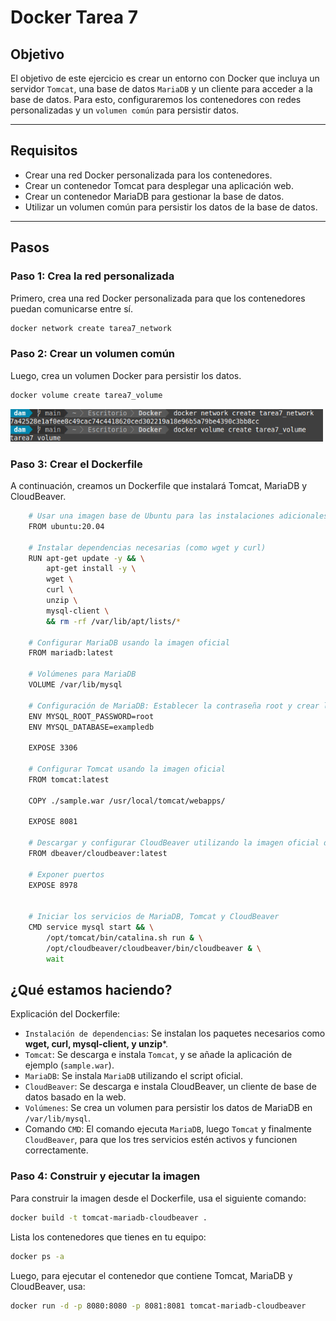 # Docker Tarea 7

## Objetivo

El objetivo de este ejercicio es crear un entorno con Docker que incluya un servidor `Tomcat`, una base de datos `MariaDB` y un cliente para acceder a la base de datos. Para esto, configuraremos los contenedores con redes personalizadas y un `volumen común` para persistir datos.

---

## Requisitos

- Crear una red Docker personalizada para los contenedores.
- Crear un contenedor Tomcat para desplegar una aplicación web.
- Crear un contenedor MariaDB para gestionar la base de datos.
- Utilizar un volumen común para persistir los datos de la base de datos.

---

## Pasos

### Paso 1: Crea la red personalizada

Primero, crea una red Docker personalizada para que los contenedores puedan comunicarse entre sí.

```bash
docker network create tarea7_network
```

### Paso 2: Crear un volumen común

Luego, crea un volumen Docker para persistir los datos.

```bash
docker volume create tarea7_volume
```

<img src=./images/image1.png width="500">


### Paso 3: Crear el Dockerfile

A continuación, creamos un Dockerfile que instalará Tomcat, MariaDB y CloudBeaver.

```bash
    # Usar una imagen base de Ubuntu para las instalaciones adicionales
    FROM ubuntu:20.04

    # Instalar dependencias necesarias (como wget y curl)
    RUN apt-get update -y && \
        apt-get install -y \
        wget \
        curl \
        unzip \
        mysql-client \
        && rm -rf /var/lib/apt/lists/*

    # Configurar MariaDB usando la imagen oficial
    FROM mariadb:latest

    # Volúmenes para MariaDB
    VOLUME /var/lib/mysql

    # Configuración de MariaDB: Establecer la contraseña root y crear la base de datos (esto es suficiente con las variables de entorno)
    ENV MYSQL_ROOT_PASSWORD=root
    ENV MYSQL_DATABASE=exampledb

    EXPOSE 3306

    # Configurar Tomcat usando la imagen oficial
    FROM tomcat:latest

    COPY ./sample.war /usr/local/tomcat/webapps/

    EXPOSE 8081

    # Descargar y configurar CloudBeaver utilizando la imagen oficial de CloudBeaver desde Docker Hub
    FROM dbeaver/cloudbeaver:latest

    # Exponer puertos
    EXPOSE 8978


    # Iniciar los servicios de MariaDB, Tomcat y CloudBeaver
    CMD service mysql start && \
        /opt/tomcat/bin/catalina.sh run & \
        /opt/cloudbeaver/cloudbeaver/bin/cloudbeaver & \
        wait
```

## ¿Qué estamos haciendo?

Explicación del Dockerfile:

- `Instalación de dependencias`: Se instalan los paquetes necesarios como **wget, curl, mysql-client, y unzip***.
- `Tomcat`: Se descarga e instala `Tomcat`, y se añade la aplicación de ejemplo (`sample.war`).
- `MariaDB`: Se instala `MariaDB` utilizando el script oficial.
- `CloudBeaver`: Se descarga e instala CloudBeaver, un cliente de base de datos basado en la web.
- `Volúmenes`: Se crea un volumen para persistir los datos de MariaDB en `/var/lib/mysql`.
- Comando `CMD`: El comando ejecuta `MariaDB`, luego `Tomcat` y finalmente `CloudBeaver`, para que los tres servicios estén activos y funcionen correctamente.

### Paso 4: Construir y ejecutar la imagen
Para construir la imagen desde el Dockerfile, usa el siguiente comando:

```bash
docker build -t tomcat-mariadb-cloudbeaver .
```

Lista los contenedores que tienes en tu equipo:

```bash
docker ps -a 
```

Luego, para ejecutar el contenedor que contiene Tomcat, MariaDB y CloudBeaver, usa:

```bash
docker run -d -p 8080:8080 -p 8081:8081 tomcat-mariadb-cloudbeaver
```  

